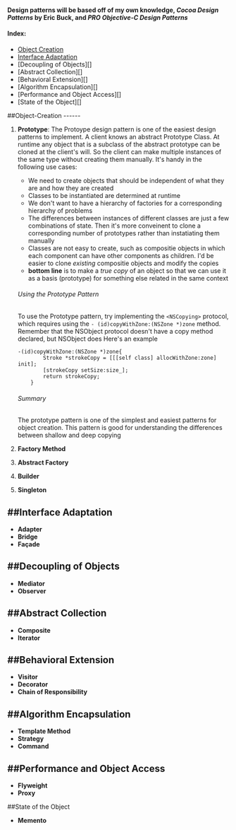 #### Design patterns will be based off of my own knowledge, ___Cocoa Design Patterns___ by Eric Buck, and ___PRO Objective-C Design Patterns___

#### Index:
- [Object Creation](#Object-Creation)
- [Interface Adaptation](#Interface-Adaptation)
- [Decoupling of Objects][]
- [Abstract Collection][]
- [Behavioral Extension][]
- [Algorithm Encapsulation][]
- [Performance and Object Access][]
- [State of the Object][]

##Object-Creation ------

1. **Prototype**: The Protoype design pattern is one of the easiest design patterns to implement. A client knows an abstract Prototype Class. At runtime any object that is a subclass of the abstract prototype can be cloned at the client's will. So the client can make multiple instances of the same type without creating them manually. It's handy in the following use cases:
	* We need to create objects that should be independent of what they are and how they are created
	* Classes to be instantiated are determined at runtime
	* We don't want to have a hierarchy of factories for a corresponding hierarchy of problems
    * The differences between instances of different classes are just a few combinations of state. Then it's more conveinent to clone a corresponding number of prototypes rather than instatiating them manually
    * Classes are not easy to create, such as compositie objects in which each component can have other components as children. I'd be easier to clone _existing_ compositie objects and modify the copies
    * **bottom line** is to make a _true copy_ of an object so that we can use it as a basis (prototype) for something else related in the same context
    
    ###### Using the Prototype Pattern
    To use the Prototype pattern, try implementing the `<NSCopying>` protocol, which requires using the `- (id)copyWithZone:(NSZone *)zone` method. Remember that the NSObject protocol doesn't have a copy method declared, but NSObject does Here's an example
    ``` 
    -(id)copyWithZone:(NSZone *)zone{
    		Stroke *strokeCopy = [[[self class] allocWithZone:zone] init];
            [strokeCopy setSize:size_];
    		return strokeCopy;
        }
    ```
    ###### Summary
    The prototype pattern is one of the simplest and easiest patterns for object creation. This pattern is good for understanding the differences between shallow and deep copying
    
2. **Factory Method**
3. **Abstract Factory**
4. **Builder**
5. **Singleton**

##Interface Adaptation
------
- **Adapter**
- **Bridge**
- **Façade**

##Decoupling of Objects
------
- **Mediator**
- **Observer**

##Abstract Collection
------
- **Composite**
- **Iterator**

##Behavioral Extension
------
- **Visitor**
- **Decorator**
- **Chain of Responsibility**

##Algorithm Encapsulation
------
- **Template Method**
- **Strategy**
- **Command**

##Performance and Object Access
------
- **Flyweight**
- **Proxy**

##State of the Object
- **Memento**
